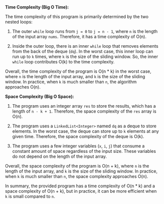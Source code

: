 **Time Complexity (Big O Time):**

The time complexity of this program is primarily determined by the two nested loops:

1. The outer `while` loop runs from `j = 0` to `j = n - 1`, where `n` is the length of the input array `nums`. Therefore, it has a time complexity of O(n).

2. Inside the outer loop, there is an inner `while` loop that removes elements from the back of the deque (`dq`). In the worst case, this inner loop can run up to `k` times, where `k` is the size of the sliding window. So, the inner `while` loop contributes O(k) to the time complexity.

Overall, the time complexity of the program is O(n * k) in the worst case, where `n` is the length of the input array, and `k` is the size of the sliding window. In practice, when `k` is much smaller than `n`, the algorithm approaches O(n).

**Space Complexity (Big O Space):**

1. The program uses an integer array `res` to store the results, which has a length of `n - k + 1`. Therefore, the space complexity of the `res` array is O(n).

2. The program uses a `LinkedList<Integer>` named `dq` as a deque to store elements. In the worst case, the deque can store up to `k` elements at any given time. Therefore, the space complexity of the deque is O(k).

3. The program uses a few integer variables (`x`, `i`, `j`) that consume a constant amount of space regardless of the input size. These variables do not depend on the length of the input array.

Overall, the space complexity of the program is O(n + k), where `n` is the length of the input array, and `k` is the size of the sliding window. In practice, when `k` is much smaller than `n`, the space complexity approaches O(n).

In summary, the provided program has a time complexity of O(n * k) and a space complexity of O(n + k), but in practice, it can be more efficient when `k` is small compared to `n`.
